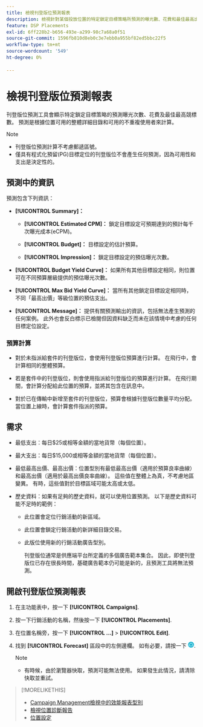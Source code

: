 ```yaml
---
title: 檢視刊登版位預測報表
description: 檢視針對某個投放位置的特定鎖定目標策略所預測的曝光數、花費和最佳最高出價。
feature: DSP Placements
exl-id: 6ff228b2-b656-493e-a299-98c7a68a0f51
source-git-commit: 1596fb810d8eb0c3e7ebb0a955bf82ed5bbc22f5
workflow-type: tm+mt
source-wordcount: '549'
ht-degree: 0%

---
```


# 檢視刊登版位預測報表

<!-- Does this really belong in the Campaign Management > Reports section or in the Placements section? -->

刊登版位預測工具會顯示特定鎖定目標策略的預測曝光次數、花費及最佳最高競標數。 預測是根據位置可用的整體詳細目錄和可用的不重複使用者來計算。

>[!NOTE]
>
>* 刊登版位預測計算不考慮郵遞區號。
>* 僅具有程式化預留(PG)目標定位的刊登版位不會產生任何預測，因為可用性和支出是決定性的。

## 預測中的資訊

預測包含下列資訊：

* **[!UICONTROL Summary]：**

   * **[!UICONTROL Estimated CPM]：** 鎖定目標設定可預期達到的預計每千次曝光成本(eCPM)。

   * **[!UICONTROL Budget]：** 目標設定的估計預算。

   * **[!UICONTROL Impression]：** 鎖定目標設定的預估曝光次數。

* **[!UICONTROL Budget Yield Curve]：** 如果所有其他目標設定相同，則位置可在不同預算層級提供的預估曝光次數。

* **[!UICONTROL Max Bid Yield Curve]：** 當所有其他鎖定目標設定相同時，不同「最高出價」等級位置的預估支出。

* **[!UICONTROL Message]：** 提供有關預測輸出的資訊，包括無法產生預測的任何案例。 此外也會反白標示已檢閱但因資料缺乏而未在該情境中考慮的任何目標定位設定。

### 預算計算

* 對於未指派給套件的刊登版位，會使用刊登版位預算進行計算。 在飛行中，會計算相同的整體預算。

* 若是套件中的刊登版位，則會使用指派給刊登版位的預算進行計算。 在飛行期間，會計算分配給此位置的預算，並將其包含在訊息中。

* 對於已在傳輸中新增至套件的刊登版位，預算會根據刊登版位數量平均分配。 當位置上線時，會計算套件指派的預算。

## 需求

* 最低支出：每日$25或相等金額的當地貨幣（每個位置）。

* 最大支出：每日$15,000或相等金額的當地貨幣（每個位置）。

* 最低最高出價、最高出價：位置型別有最低最高出價（適用於預算良率曲線）和最高出價（適用於最高出價良率曲線）。 這些值在整體上為真，不考慮地區變異。 有時，這些值對於目標區域可能太高或太低。

* 歷史資料：如果有足夠的歷史資料，就可以使用位置預測。 以下是歷史資料可能不足時的範例：

   * 此位置會定位行銷活動的新區域。

   * 此位置會鎖定行銷活動的新詳細目錄交易。

   * 此版位使用新的行銷活動廣告型別。

     刊登版位通常是供應端平台所定義的多個廣告範本集合。 因此，即使刊登版位已存在很長時間，基礎廣告範本仍可能是新的，且預測工具將無法預測。

## 開啟刊登版位預測報表

1. 在主功能表中，按一下 **[!UICONTROL Campaigns]**.

1. 按一下行銷活動的名稱，然後按一下 **[!UICONTROL Placements]**.

1. 在位置名稱旁，按一下  **[!UICONTROL ...]** > **[!UICONTROL Edit]**.

1. 找到 **[!UICONTROL Forecast]** 區段中的左側邊欄。 如有必要，請按一下 ![預測](/help/dsp/assets/placement-forecast.png).

   >[!NOTE]
   >
   >* 有時候，由於瀏覽器快取，預測可能無法使用。 如果發生此情況，請清除快取並重試。

>[!MORELIKETHIS]
>
>* [Campaign Management檢視中的效能報表型別](campaign-reports-about.md)
>* [檢視位置診斷報告](/help/dsp/campaign-management/reports/placement-diagnostics.md)
>* [位置設定](/help/dsp/campaign-management/placements/placement-settings.md)
